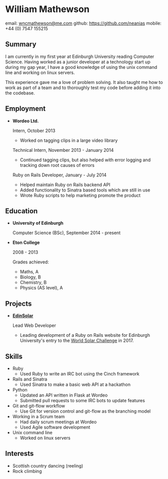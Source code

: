 William Mathewson
=================

email:  wncmathewson@me.com
github: https://github.com/neanias
mobile: +44 (0) 7547 155215


Summary
-------

I am currently in my first year at Edinburgh University reading Computer Science.
Having worked as a junior developer at a technology start up during my gap year, I
have a good knowledge of using the unix command line and working on linux servers.

This experience gave me a love of problem solving. It also taught me how to work
as part of a team and to thoroughly test my code before adding it into the codebase.

Employment
----------

* **Wordeo Ltd.**

    Intern, October 2013

    - Worked on tagging clips in a large video library

    Technical Intern, November 2013 - January 2014

    - Continued tagging clips, but also helped with error logging and tracking down root causes of errors

    Ruby on Rails Developer, January - July 2014

    - Helped maintain Ruby on Rails backend API
    - Added functionality to Sinatra based tools which are still in use
    - Wrote Ruby scripts to help marketing promote the product

Education
---------

* **University of Edinburgh**

    Computer Science (BSc), September 2014 - present

* **Eton College**

    2008 - 2013

    Grades achieved:

    - Maths, A
    - Biology, B
    - Chemistry, B
    - Physics (AS level), A

Projects
--------

* **[EdinSolar](http://edinsolar.org)**

    Lead Web Developer

    - Leading development of a Ruby on Rails website for Edinburgh University's entry to the
      [World Solar Challenge](http://www.worldsolarchallenge.org/) in 2017.

Skills
------

* Ruby
    - Used Ruby to write an IRC bot using the Cinch framework
* Rails and Sinatra
    - Used Sinatra to make a basic web API at a hackathon
* Python
    - Updated an API written in Flask at Wordeo
    - Submitted pull requests to some IRC bots to update features
* Git and git-flow workflow
    - Use Git for version control and git-flow as the branching model
* Working in a Scrum team
    - Had daily scrum meetings at Wordeo
    - Used Agile software development
* Unix command line
    - Worked on linux servers

Interests
---------

- Scottish country dancing (reeling)
- Rock climbing

